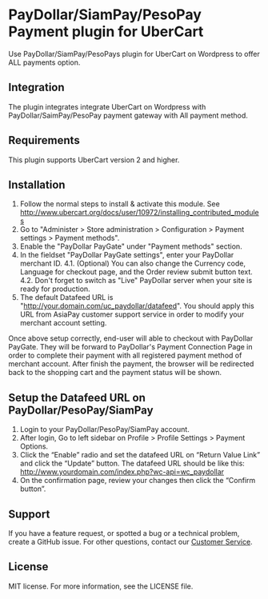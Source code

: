 # PayDollar/SiamPay/PesoPay Payment plugin for UberCart
Use PayDollar/SiamPay/PesoPays plugin for UberCart on Wordpress to offer ALL payments option.

## Integration
The plugin integrates integrate UberCart on Wordpress with PayDollar/SaimPay/PesoPay payment gateway with All payment method.

## Requirements
This plugin supports UberCart version 2 and higher.

## Installation
1. Follow the normal steps to install & activate this module.
   See http://www.ubercart.org/docs/user/10972/installing_contributed_modules
2. Go to "Administer > Store administration > Configuration > Payment settings > Payment methods".
3. Enable the "PayDollar PayGate" under "Payment methods" section.
4. In the fieldset "PayDollar PayGate settings", enter your PayDollar merchant ID.
   4.1. (Optional) You can also change the Currency code, Language for checkout page, and the Order review submit button text.
   4.2. Don't forget to switch as "Live" PayDollar server when your site is ready for production.
5. The default Datafeed URL is "http://your.domain.com/uc_paydollar/datafeed". You should apply this URL from AsiaPay customer support service in order to modify your merchant account setting.

Once above setup correctly, end-user will able to checkout with PayDollar PayGate. They will be forward to PayDollar's Payment Connection Page in order to complete their payment with all registered payment method of merchant account. After finish the payment, the browser will be redirected back to the shopping cart and the payment status will be shown.

## Setup the Datafeed URL on PayDollar/PesoPay/SiamPay
 1. Login to your PayDollar/PesoPay/SiamPay account.
 2. After login, Go to left sidebar on Profile > Profile Settings > Payment Options.
 3. Click the “Enable” radio and set the datafeed URL on “Return Value Link” and click the “Update” button. The datafeed URL should be like this: http://www.yourdomain.com/index.php?wc-api=wc_paydollar
 4. On the confirmation page, review your changes then click the “Confirm button”.

## Support
If you have a feature request, or spotted a bug or a technical problem, create a GitHub issue. For other questions, contact our [Customer Service](https://www.paydollar.com/en/contactus.html).

## License
MIT license. For more information, see the LICENSE file.
